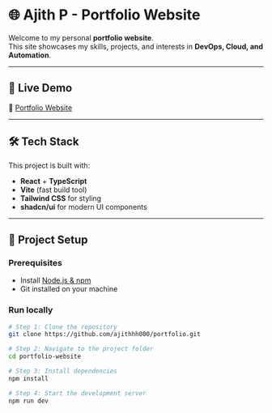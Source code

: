 # 🌐 Ajith P - Portfolio Website

Welcome to my personal **portfolio website**.  
This site showcases my skills, projects, and interests in **DevOps, Cloud, and Automation**.  

---

## 🚀 Live Demo
🔗 [Portfolio Website](https://ajithhh000.github.io/portfolio/)

---

## 🛠️ Tech Stack
This project is built with:
- **React** + **TypeScript**  
- **Vite** (fast build tool)  
- **Tailwind CSS** for styling  
- **shadcn/ui** for modern UI components  

---

## 📂 Project Setup

### Prerequisites
- Install [Node.js & npm](https://nodejs.org/)  
- Git installed on your machine  

### Run locally

```sh
# Step 1: Clone the repository
git clone https://github.com/ajithhh000/portfolio.git

# Step 2: Navigate to the project folder
cd portfolio-website

# Step 3: Install dependencies
npm install

# Step 4: Start the development server
npm run dev

